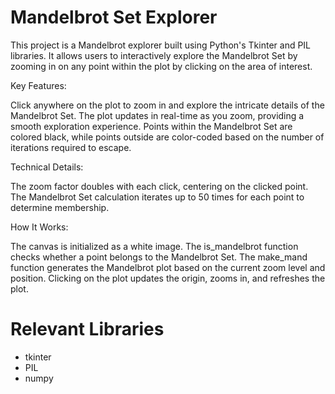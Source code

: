 # Mandelbrot Set Explorer

This project is a Mandelbrot explorer built using Python's Tkinter and PIL libraries. It allows users to interactively explore the Mandelbrot Set by zooming in on any point within the plot by clicking on the area of interest.

Key Features:

Click anywhere on the plot to zoom in and explore the intricate details of the Mandelbrot Set. The plot updates in real-time as you zoom, providing a smooth exploration experience. Points within the Mandelbrot Set are colored black, while points outside are color-coded based on the number of iterations required to escape.

Technical Details:

The zoom factor doubles with each click, centering on the clicked point. The Mandelbrot Set calculation iterates up to 50 times for each point to determine membership.

How It Works:

The canvas is initialized as a white image. The is_mandelbrot function checks whether a point belongs to the Mandelbrot Set. The make_mand function generates the Mandelbrot plot based on the current zoom level and position. Clicking on the plot updates the origin, zooms in, and refreshes the plot.

# Relevant Libraries
* tkinter
* PIL
* numpy
